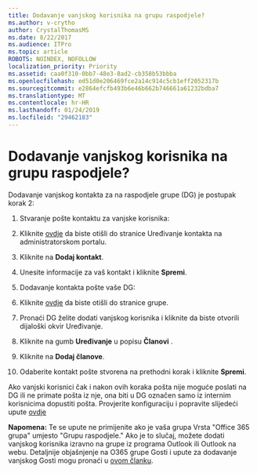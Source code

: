 ```yaml
---
title: Dodavanje vanjskog korisnika na grupu raspodjele?
ms.author: v-crytho
author: CrystalThomasMS
ms.date: 8/22/2017
ms.audience: ITPro
ms.topic: article
ROBOTS: NOINDEX, NOFOLLOW
localization_priority: Priority
ms.assetid: caa0f310-0bb7-48e3-8ad2-cb358b53bbba
ms.openlocfilehash: ed51d0e206469fce2a14c914c5cb1eff2052317b
ms.sourcegitcommit: e2864efcfb493b6e46b662b746661a61232bdba7
ms.translationtype: MT
ms.contentlocale: hr-HR
ms.lasthandoff: 01/24/2019
ms.locfileid: "29462183"
---
```

# <a name="adding-external-users-to-a-distribution-group"></a>Dodavanje vanjskog korisnika na grupu raspodjele?

Dodavanje vanjskog kontakta za na raspodjele grupe (DG) je postupak korak 2:
  
1. Stvaranje pošte kontaktu za vanjske korisnika:
    
1. Kliknite [ovdje](https://support.office.com/article/https://portal.office.com/adminportal/home.aspx#/Contact) da biste otišli do stranice Uređivanje kontakta na administratorskom portalu. 
    
2. Kliknite na **Dodaj kontakt**.
    
3. Unesite informacije za vaš kontakt i kliknite **Spremi**.
    
2. Dodavanje kontakta pošte vaše DG:
    
1. Kliknite [ovdje](https://support.office.com/article/https://portal.office.com/adminportal/home.aspx#/groups) da biste otišli do stranice grupe. 
    
2. Pronaći DG želite dodati vanjskog korisnika i kliknite da biste otvorili dijaloški okvir Uređivanje.
    
3. Kliknite na gumb **Uređivanje** u popisu **Članovi** . 
    
4. Kliknite na **Dodaj članove**.
    
5. Odaberite kontakt pošte stvorena na prethodni korak i kliknite **Spremi**.
    
Ako vanjski korisnici čak i nakon ovih koraka pošta nije moguće poslati na DG ili ne primate pošta iz nje, ona biti u DG označen samo iz internim korisnicima dopustiti pošta. Provjerite konfiguraciju i popravite slijedeći upute [ovdje](https://support.office.com/article/https://support.office.com/article/Fix-email-delivery-issues-for-error-code-5-7-133-in-Office-365-991abc19-7756-438f-abcb-39f69b80f284.aspx)
  
 **Napomena:** Te se upute ne primijenite ako je vaša grupa Vrsta "Office 365 grupa" umjesto "Grupu raspodjele." Ako je to slučaj, možete dodati vanjskog korisnika izravno na grupe iz programa Outlook ili Outlook na webu. Detaljnije objašnjenje na O365 grupe Gosti i upute za dodavanje vanjskog Gosti mogu pronaći u [ovom članku](https://support.office.com/article/https://support.office.com/article/Guest-access-in-Office-365-Groups-bfc7a840-868f-4fd6-a390-f347bf51aff6.aspx).
  


